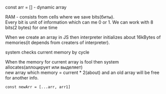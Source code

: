 const arr = [] - dynamic array

RAM - consists from cells where we save bits(биты).  
Every bit is unit of information which can me 0 or 1.
We can work with 8 bits(2 bytes) for one time

When we create an array in JS then  interpreter initializes about 16kBytes of memories(it depends from creaters of interpreter).  

system checks current memory by cycle

When the memory for current array is fool then  system allocates(аллоцирует или выделяет)  
new array which memory = current * 2(about) and an old array will be free for another info.

```
const newArr = [...arr, arr1]
```
